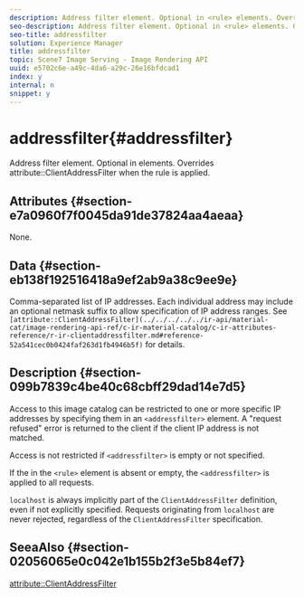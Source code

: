 ```yaml
---
description: Address filter element. Optional in <rule> elements. Overrides attribute ClientAddressFilter when the rule is applied.
seo-description: Address filter element. Optional in <rule> elements. Overrides attribute ClientAddressFilter when the rule is applied.
seo-title: addressfilter
solution: Experience Manager
title: addressfilter
topic: Scene7 Image Serving - Image Rendering API
uuid: e5702c6e-a49c-4da6-a29c-26e16bfdcad1
index: y
internal: n
snippet: y
---
```


# addressfilter{#addressfilter}

Address filter element. Optional in <rule> elements. Overrides attribute::ClientAddressFilter when the rule is applied.

## Attributes {#section-e7a0960f7f0045da91de37824aa4aeaa}

None.

## Data {#section-eb138f192516418a9ef2ab9a38c9ee9e}

Comma-separated list of IP addresses. Each individual address may include an optional netmask suffix to allow specification of IP address ranges. See ` [attribute::ClientAddressFilter](../../../../../ir-api/material-cat/image-rendering-api-ref/c-ir-material-catalog/c-ir-attributes-reference/r-ir-clientaddressfilter.md#reference-52a541cec0b0424faf263d1fb4946b5f)` for details.

## Description {#section-099b7839c4be40c68cbff29dad14e7d5}

Access to this image catalog can be restricted to one or more specific IP addresses by specifying them in an `<addressfilter>` element. A "request refused" error is returned to the client if the client IP address is not matched.

Access is not restricted if `<addressfilter>` is empty or not specified.

If the <expression> in the `<rule>` element is absent or empty, the `<addressfilter>` is applied to all requests.

`localhost` is always implicitly part of the `ClientAddressFilter` definition, even if not explicitly specified. Requests originating from `localhost` are never rejected, regardless of the `ClientAddressFilter` specification.

## SeeaAlso {#section-02056065e0c042e1b155b2f3e5b84ef7}

[attribute::ClientAddressFilter](../../../../../ir-api/material-cat/image-rendering-api-ref/c-ir-material-catalog/c-ir-attributes-reference/r-ir-clientaddressfilter.md#reference-52a541cec0b0424faf263d1fb4946b5f) 

